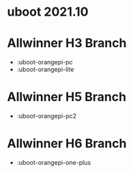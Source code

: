 # uboot 2021.10

# Allwinner H3 Branch
 - :uboot-orangepi-pc
 - :uboot-orangepi-lite

# Allwinner H5 Branch
 - :uboot-orangepi-pc2

# Allwinner H6 Branch
 - :uboot-orangepi-one-plus
